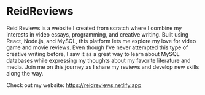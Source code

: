 # ReidReviews
Reid Reviews is a website I created from scratch where I combine my interests in video essays, programming, and creative writing. Built using React, Node.js, and MySQL, this platform lets me explore my love for video game and movie reviews. Even though I've never attempted this type of creative writing before, I saw it as a great way to learn about MySQL databases while expressing my thoughts about my favorite literature and media. Join me on this journey as I share my reviews and develop new skills along the way.


Check out my website: https://reidreviews.netlify.app

